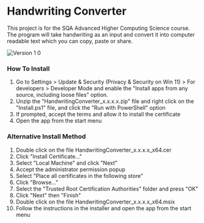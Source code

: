 # Handwriting Converter
This project is for the SQA Advanced Higher Computing Science course. The program will take handwriting as an input and convert it into computer readable text which you can copy, paste or share.

![Version 1 0](https://user-images.githubusercontent.com/86779011/163729447-519b4f2e-2208-484d-80d1-33b48c0344ae.png)

### How To Install

1. Go to Settings > Update & Security (Privacy & Security on Win 11) > For developers > Developer Mode and enable the "Install apps from any source, including loose files" option.
2. Unzip the "HandwritingConverter_x.x.x.x.zip" file and right click on the "Install.ps1" file, and click the "Run with PowerShell" option
3. If prompted, accept the terms and allow it to install the certificate
4. Open the app from the start menu

### Alternative Install Method

1. Double click on the file HandwritingConverter_x.x.x.x_x64.cer
2. Click "Install Certificate..."
3. Select "Local Machine" and click "Next"
4. Accept the administrator permission popup
5. Select "Place all certificates in the following store"
6. Click "Browse..."
7. Select the "Trusted Root Certification Authorities" folder and press "OK"
8. Click "Next" then "Finish"
9. Double click on the file HandwritingConverter_x.x.x.x_x64.msix
10. Follow the instructions in the installer and open the app from the start menu
